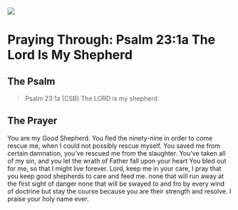 <img class="intro-left" style="margin-top:10px" src="/images/art-paris-psalter.jpg">

# Praying Through: Psalm 23:1a The Lord Is My Shepherd

## The Psalm

>Psalm 23:1a (CSB)   The LORD is my shepherd

## The Prayer



You are my Good Shepherd.
You fled the ninety-nine
    in order to come rescue me,
  when I could not possibly rescue myself.
You saved me
    from certain damnation,
  you’ve rescued me from the slaughter.
You’ve taken all of my sin,
  and you let the wrath of Father
  fall upon your heart
You bled out for me,
  so that I might live forever.
Lord, keep me in your care,
  I pray that you keep good shepherds
  to care and feed me.
  none that will run away
  at the first sight of danger
  none that will be swayed
  to and fro by every wind of doctrine
  but stay the course because
  you are their strength and resolve.
I praise your holy name ever.
